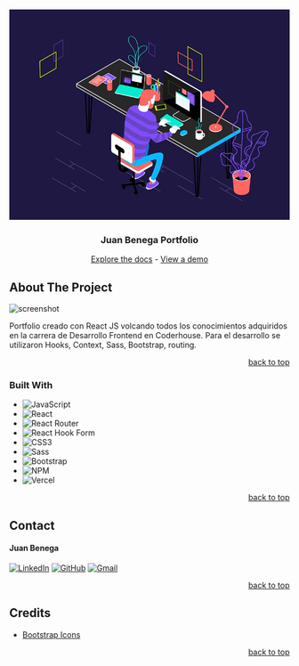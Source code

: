 <a name="readme-top"></a>
<!-- PROJECT LOGO -->
<br />
<div align="center">
  <a href="https://github.com/JuanBenega/Portfolio">
    <img src="/src/img/fondo.gif" alt="Logo">
  </a>

  <h3 align="center">Juan Benega Portfolio</h3>

  <p align="center">
  <a href="https://github.com/JuanBenega/Portfolio">Explore the docs</a> - 
  <a href="https://jbenega.vercel.app/">View a demo</a>
</p>
</div>


<!-- ABOUT THE PROJECT -->
## About The Project

![screenshot](/src/img/portfolio.gif)

Portfolio creado con React JS volcando todos los conocimientos adquiridos en la carrera de Desarrollo Frontend en Coderhouse. Para el desarrollo se utilizaron Hooks, Context, Sass, Bootstrap, routing.

<p align="right"><a href="#readme-top">back to top</a></p>



### Built With


- ![JavaScript](https://img.shields.io/badge/JavaScript-%23323330.svg?style=for-the-badge&logo=Javascript&logoColor=%23F7DF1E)
- ![React](https://img.shields.io/badge/React-149eca?style=for-the-badge&logo=react&logoColor=fff)
- ![React Router](https://img.shields.io/badge/React_Router-000?style=for-the-badge&logo=reactrouter&logoColor=fff)
- ![React Hook Form](https://img.shields.io/badge/React%20Hook%20Form-%23EC5990.svg?style=for-the-badge&logo=reacthookform&logoColor=white)
- ![CSS3](https://img.shields.io/badge/css3-%231572B6.svg?style=for-the-badge&logo=css3&logoColor=white)
- ![Sass](https://img.shields.io/badge/SASS-hotpink.svg?style=for-the-badge&logo=SASS&logoColor=white)
- ![Bootstrap](https://img.shields.io/badge/bootstrap-%23563D7C.svg?style=for-the-badge&logo=bootstrap&logoColor=white)
- ![NPM](https://img.shields.io/badge/NPM-%23000000.svg?style=for-the-badge&logo=npm&logoColor=white)
- ![Vercel](https://img.shields.io/badge/vercel%20-%23000000.svg?&style=for-the-badge&logo=vercel&logoColor=white)

<p align="right"><a href="#readme-top">back to top</a></p>


<!-- CONTACT -->
## Contact

#### Juan Benega
<a href="https://linkedin.com/in/in/juanbenegadesarrolloweb/" target="blank">![LinkedIn](https://img.shields.io/badge/linkedin-%230077B5.svg?style=for-the-badge&logo=linkedin&logoColor=white)</a>  <a href="https://github.com/JuanBenega" target="blank">![GitHub](https://img.shields.io/badge/github-%23121011.svg?style=for-the-badge&logo=github&logoColor=white)</a>   <a href="mailto:jmbenega@gmail.com" target="blank"> ![Gmail](https://img.shields.io/badge/Gmail-D14836?style=for-the-badge&logo=gmail&logoColor=white)</a>


<p align="right"><a href="#readme-top">back to top</a></p>



<!-- ACKNOWLEDGMENTS -->
## Credits




* [Bootstrap Icons](https://icons.getbootstrap.com/)


<p align="right"><a href="#readme-top">back to top</a></p>

